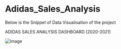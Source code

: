 # Adidas_Sales_Analysis

Below is the Snippet of Data Visualisation of the project

ADIDAS SALES ANALYSIS DASHBOARD (2020-2021)

![image](https://github.com/ravi-392/Adidas_Sales_Analysis/assets/122806288/7f798cf2-e642-49cf-a41a-714d22cfe8ad)
